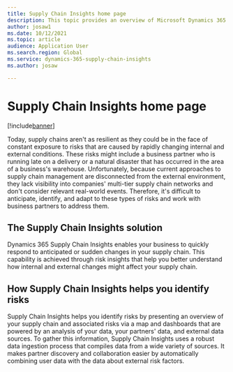 ```yaml
---
title: Supply Chain Insights home page
description: This topic provides an overview of Microsoft Dynamics 365 Supply Chain Insights and the value that it brings to users.
author: josaw1
ms.date: 10/12/2021
ms.topic: article
audience: Application User
ms.search.region: Global
ms.service: dynamics-365-supply-chain-insights
ms.author: josaw

---
```


# Supply Chain Insights home page

[!include[banner](includes/banner.md)]

Today, supply chains aren't as resilient as they could be in the face of constant exposure to risks that are caused by rapidly changing internal and external conditions. These risks might include a business partner who is running late on a delivery or a natural disaster that has occurred in the area of a business's warehouse. Unfortunately, because current approaches to supply chain management are disconnected from the external environment, they lack visibility into companies' multi-tier supply chain networks and don't consider relevant real-world events. Therefore, it's difficult to anticipate, identify, and adapt to these types of risks and work with business partners to address them.

## The Supply Chain Insights solution

Dynamics 365 Supply Chain Insights enables your business to quickly respond to anticipated or sudden changes in your supply chain. This capability is achieved through risk insights that help you better understand how internal and external changes might affect your supply chain.

## How Supply Chain Insights helps you identify risks

Supply Chain Insights helps you identify risks by presenting an overview of your supply chain and associated risks via a map and dashboards that are powered by an analysis of your data, your partners' data, and external data sources. To gather this information, Supply Chain Insights uses a robust data ingestion process that compiles data from a wide variety of sources. It makes partner discovery and collaboration easier by automatically combining user data with the data about external risk factors.
